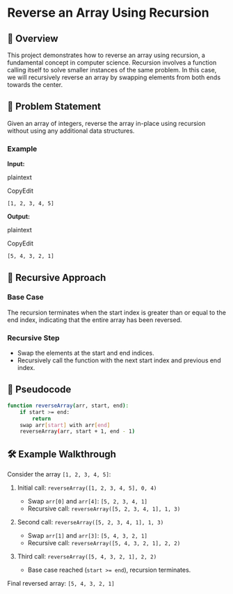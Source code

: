 # Reverse an Array Using Recursion

## 📘 Overview

This project demonstrates how to reverse an array using recursion, a fundamental concept in computer science. Recursion involves a function calling itself to solve smaller instances of the same problem. In this case, we will recursively reverse an array by swapping elements from both ends towards the center.

## 🧠 Problem Statement

Given an array of integers, reverse the array in-place using recursion without using any additional data structures.

### Example

**Input:**

plaintext

CopyEdit

`[1, 2, 3, 4, 5]`

**Output:**

plaintext

CopyEdit

`[5, 4, 3, 2, 1]`

## 🔄 Recursive Approach

### Base Case

The recursion terminates when the start index is greater than or equal to the end index, indicating that the entire array has been reversed.

### Recursive Step

- Swap the elements at the start and end indices.
- Recursively call the function with the next start index and previous end index.

## 🧾 Pseudocode

```bash
function reverseArray(arr, start, end):
    if start >= end:
        return
    swap arr[start] with arr[end]
    reverseArray(arr, start + 1, end - 1)
```

## 🛠️ Example Walkthrough

Consider the array `[1, 2, 3, 4, 5]`:

1. Initial call: `reverseArray([1, 2, 3, 4, 5], 0, 4)`

   - Swap `arr[0]` and `arr[4]`: `[5, 2, 3, 4, 1]`
   - Recursive call: `reverseArray([5, 2, 3, 4, 1], 1, 3)`

2. Second call: `reverseArray([5, 2, 3, 4, 1], 1, 3)`

   - Swap `arr[1]` and `arr[3]`: `[5, 4, 3, 2, 1]`
   - Recursive call: `reverseArray([5, 4, 3, 2, 1], 2, 2)`

3. Third call: `reverseArray([5, 4, 3, 2, 1], 2, 2)`

   - Base case reached (`start >= end`), recursion terminates.

Final reversed array: `[5, 4, 3, 2, 1]`
